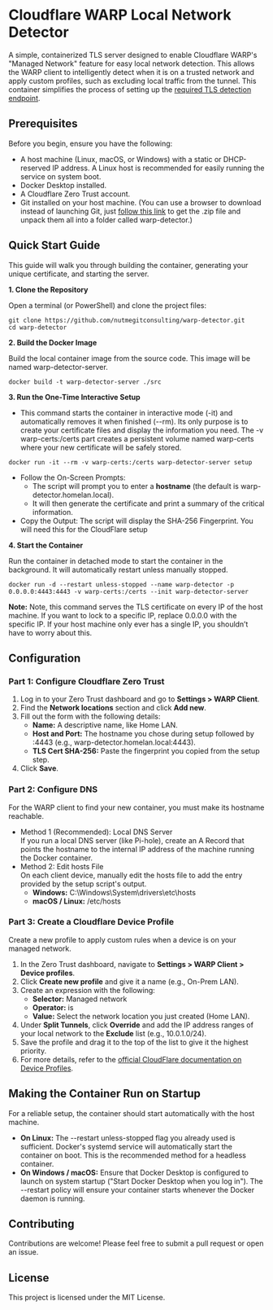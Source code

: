 # **Cloudflare WARP Local Network Detector**

A simple, containerized TLS server designed to enable Cloudflare WARP's "Managed Network" feature for easy local network detection. This allows the WARP client to intelligently detect when it is on a trusted network and apply custom profiles, such as excluding local traffic from the tunnel. This container simplifies the process of setting up the [required TLS detection endpoint](https://developers.cloudflare.com/cloudflare-one/connections/connect-devices/warp/configure-warp/managed-networks/).

## **Prerequisites**

Before you begin, ensure you have the following:

* A host machine (Linux, macOS, or Windows) with a static or DHCP-reserved IP address. A Linux host is recommended for easily running the service on system boot.  
* Docker Desktop installed.  
* A Cloudflare Zero Trust account.  
* Git installed on your host machine. (You can use a browser to download instead of launching Git, just [follow this link](https://github.com/nutmegitconsulting/warp-detector/archive/refs/heads/main.zip) to get the .zip file and unpack them all into a folder called warp-detector.)

## **Quick Start Guide**

This guide will walk you through building the container, generating your unique certificate, and starting the server.

**1\. Clone the Repository**

Open a terminal (or PowerShell) and clone the project files:

```
git clone https://github.com/nutmegitconsulting/warp-detector.git  
cd warp-detector
```

**2\. Build the Docker Image**

Build the local container image from the source code. This image will be named warp-detector-server.

```
docker build -t warp-detector-server ./src
```

**3\. Run the One-Time Interactive Setup**

* This command starts the container in interactive mode (-it) and automatically removes it when finished (--rm). Its only purpose is to create your certificate files and display the information you need. The -v warp-certs:/certs part creates a persistent volume named warp-certs where your new certificate will be safely stored.

```
docker run -it --rm -v warp-certs:/certs warp-detector-server setup
```
* Follow the On-Screen Prompts:  
   * The script will prompt you to enter a **hostname** (the default is warp-detector.homelan.local).  
   * It will then generate the certificate and print a summary of the critical information.
* Copy the Output: The script will display the SHA-256 Fingerprint. You will need this for the CloudFlare setup

**4\. Start the Container**

Run the container in detached mode to start the container in the background. It will automatically restart unless manually stopped.

```
docker run -d --restart unless-stopped --name warp-detector -p 0.0.0.0:4443:4443 -v warp-certs:/certs --init warp-detector-server
```

**Note:** Note, this command serves the TLS certificate on every IP of the host machine. If you want to lock to a specific IP, replace 0.0.0.0 with the specific IP. If your host machine only ever has a single IP, you shouldn’t have to worry about this.


## **Configuration**

### **Part 1: Configure Cloudflare Zero Trust**

1. Log in to your Zero Trust dashboard and go to **Settings \> WARP Client**.  
2. Find the **Network locations** section and click **Add new**.  
3. Fill out the form with the following details:  
   * **Name:** A descriptive name, like Home LAN.  
   * **Host and Port:** The hostname you chose during setup followed by :4443 (e.g., warp-detector.homelan.local:4443).  
   * **TLS Cert SHA-256:** Paste the fingerprint you copied from the setup step.  
4. Click **Save**.

### **Part 2: Configure DNS**

For the WARP client to find your new container, you must make its hostname reachable.

* Method 1 (Recommended): Local DNS Server  
  If you run a local DNS server (like Pi-hole), create an A Record that points the hostname to the internal IP address of the machine running the Docker container.  
* Method 2: Edit hosts File  
  On each client device, manually edit the hosts file to add the entry provided by the setup script's output.  
  * **Windows:** C:\\Windows\\System\\drivers\\etc\\hosts  
  * **macOS / Linux:** /etc/hosts

### **Part 3: Create a Cloudflare Device Profile**

Create a new profile to apply custom rules when a device is on your managed network.

1. In the Zero Trust dashboard, navigate to **Settings \> WARP Client \> Device profiles**.  
2. Click **Create new profile** and give it a name (e.g., On-Prem LAN).  
3. Create an expression with the following:  
   * **Selector:** Managed network  
   * **Operator:** is  
   * **Value:** Select the network location you just created (Home LAN).  
4. Under **Split Tunnels**, click **Override** and add the IP address ranges of your local network to the **Exclude** list (e.g., 10.0.1.0/24).  
5. Save the profile and drag it to the top of the list to give it the highest priority.
6. For more details, refer to the [official CloudFlare documentation on Device Profiles](https://developers.cloudflare.com/cloudflare-one/connections/connect-devices/warp/configure-warp/device-profiles/).

## **Making the Container Run on Startup**

For a reliable setup, the container should start automatically with the host machine.

* **On Linux:** The \--restart unless-stopped flag you already used is sufficient. Docker's systemd service will automatically start the container on boot. This is the recommended method for a headless container.  
* **On Windows / macOS:** Ensure that Docker Desktop is configured to launch on system startup ("Start Docker Desktop when you log in"). The \--restart policy will ensure your container starts whenever the Docker daemon is running.

## **Contributing**

Contributions are welcome\! Please feel free to submit a pull request or open an issue.

## **License**

This project is licensed under the MIT License.
